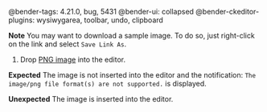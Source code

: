 @bender-tags: 4.21.0, bug, 5431
@bender-ui: collapsed
@bender-ckeditor-plugins: wysiwygarea, toolbar, undo, clipboard

**Note** You may want to download a sample image. To do so, just right-click on the link and select `Save Link As`.

1. Drop [PNG image](%BASE_PATH%_assets/logo.png) into the editor.

**Expected** The image is not inserted into the editor and the notification: `The image/png file format(s) are not supported.` is displayed.

**Unexpected** The image is inserted into the editor.
